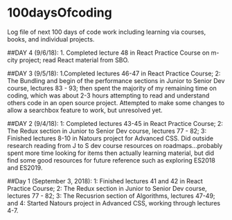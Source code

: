 # 100daysOfcoding
Log file of next 100 days of code work including learning via courses, books, and individual projects.

##DAY 4 (9/6/18):
    1. Completed lecture 48 in React Practice Course on m-city project; read React material from SBO.

##DAY 3 (9/5/18):
    1.Completed lectures 46-47 in React Practice Course; 2: The Bundling and begin of the performance sections in Junior to Senior Dev course, lectures 83 - 93; then spent the majority of my remaining time on coding, which was about 2-3 hours attempting to read and understand others code in an open source project. Attempted to make some changes to allow a searchbox feature to work, but unresolved yet.

##DAY 2 (9/4/18):
    1: Completed lectures 43-45 in React Practice Course; 2: The Redux section in Junior to Senior Dev course, lectures 77 - 82; 3: Finished lectures 8-10 in Natours project for Advanced CSS.  Did outside research reading from J to S dev course resources on roadmaps...probably spent more time looking for items then actually learning material, but did find some good resources for future reference such as exploring ES2018 and ES2019.

##Day 1 (September 3, 2018): 
  1: Finished lectures 41 and 42 in React Practice Course; 2: The Redux section in Junior to Senior Dev course, lectures 77 - 82; 3: The Recusrion section of Algorithms, lectures 47-49; and 4: Started Natours project in Advanced CSS, working through lectures 4-7.
